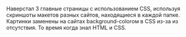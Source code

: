 Наверстал 3 главные страницы с использованием CSS, используя скриншоты макетов разных сайтов, находящиеся в каждой папке. Картинки заменены на сайтах background-colorом в CSS из-за из отсутствия. То время когда знал HTML и CSS.
